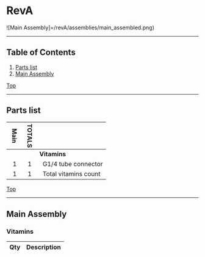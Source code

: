 <a name="TOP"></a>
# RevA
![Main Assembly]=/revA/assemblies/main_assembled.png)

<span></span>

---
## Table of Contents
1. [Parts list](#Parts_list)
1. [Main Assembly](#main_assembly)

<span></span>
[Top](#TOP)

---
<a name="Parts_list"></a>
## Parts list
| <span style="writing-mode: vertical-rl; text-orientation: mixed;">Main</span> | <span style="writing-mode: vertical-rl; text-orientation: mixed;">TOTALS</span> |  |
|---:|---:|:---|
|  | | **Vitamins** |
| &nbsp;&nbsp;1&nbsp; |  &nbsp;&nbsp;1&nbsp; | &nbsp;&nbsp;G1/4 tube connector |
| &nbsp;&nbsp;1&nbsp; | &nbsp;&nbsp;1&nbsp; | &nbsp;&nbsp;Total vitamins count |

<span></span>
[Top](#TOP)

---
<a name="main_assembly"></a>
## Main Assembly
### Vitamins
|Qty|Description|
|---:|:----------|
